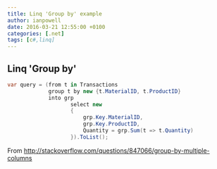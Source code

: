 ```yaml
---
title: Linq 'Group by' example
author: ianpowell
date: 2016-03-21 12:55:00 +0100
categories: [.net]
tags: [c#,linq]
---
```


## Linq 'Group by'

``` csharp
var query = (from t in Transactions
             group t by new {t.MaterialID, t.ProductID}
             into grp
                    select new
                    {
                        grp.Key.MaterialID,
                        grp.Key.ProductID,
                        Quantity = grp.Sum(t => t.Quantity)
                    }).ToList();
```
From <http://stackoverflow.com/questions/847066/group-by-multiple-columns> 
